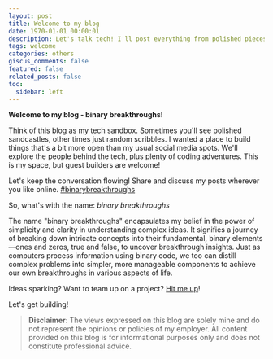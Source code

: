 ```yaml
---
layout: post
title: Welcome to my blog
date: 1970-01-01 00:00:01
description: Let's talk tech! I'll post everything from polished pieces to spur-of-the-moment thoughts. And if you've got ideas for posts or want to collaborate, let's connect!
tags: welcome
categories: others
giscus_comments: false
featured: false
related_posts: false
toc:
  sidebar: left
---
```


**Welcome to my blog - binary breakthroughs!**

Think of this blog as my tech sandbox. Sometimes you'll see polished sandcastles, other times just random scribbles. I wanted a place to build things that's a bit more open than my usual social media spots. We'll explore the people behind the tech, plus plenty of coding adventures. This is my space, but guest builders are welcome!

Let's keep the conversation flowing! Share and discuss my posts wherever you like online. [#binarybreakthroughs](https://twitter.com/search?q=%23binarybreakthroughs)

So, what's with the name: _binary breakthroughs_

The name "binary breakthroughs" encapsulates my belief in the power of simplicity and clarity in understanding complex ideas. It signifies a journey of breaking down intricate concepts into their fundamental, binary elements—ones and zeros, true and false, to uncover breakthrough insights. Just as computers process information using binary code, we too can distill complex problems into simpler, more manageable components to achieve our own breakthroughs in various aspects of life.

Ideas sparking? Want to team up on a project? [Hit me up](mailto:contact@subhadipmitra.com)!

Let's get building!

> **Disclaimer**: The views expressed on this blog are solely mine and do not represent the opinions or policies of my employer. All content provided on this blog is for informational purposes only and does not constitute professional advice.
